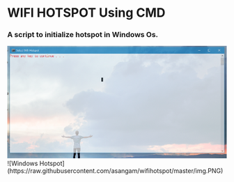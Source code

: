 # WIFI HOTSPOT Using CMD
<h3>A script to initialize hotspot in Windows Os. </h3>

<img src="img.PNG" alt="">
![Windows Hotspot](https://raw.githubusercontent.com/asangam/wifihotspot/master/img.PNG)
